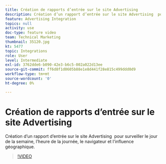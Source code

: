 ```yaml
---
title: Création de rapports d’entrée sur le site Advertising 
description: Création d’un rapport d’entrée sur le site Advertising  pour surveiller le jour de la semaine, l’heure de la journée, le navigateur et l’influence géographique.
feature: Advertising Integration
topics: null
activity: use
doc-type: feature video
team: Technical Marketing
thumbnail: 35120.jpg
kt: 5477
topic: Integrations
role: User
level: Intermediate
exl-id: 3762dde6-b090-42e3-b6c5-002a022d13ee
source-git-commit: ff6d8f1d0605b88e1e8d441f28e815c499ddd0d9
workflow-type: tm+mt
source-wordcount: '0'
ht-degree: 0%

---
```


# Création de rapports d’entrée sur le site Advertising 

Création d’un rapport d’entrée sur le site Advertising  pour surveiller le jour de la semaine, l’heure de la journée, le navigateur et l’influence géographique.

>[!VIDEO](https://video.tv.adobe.com/v/35120/?quality=12&learn=on)
